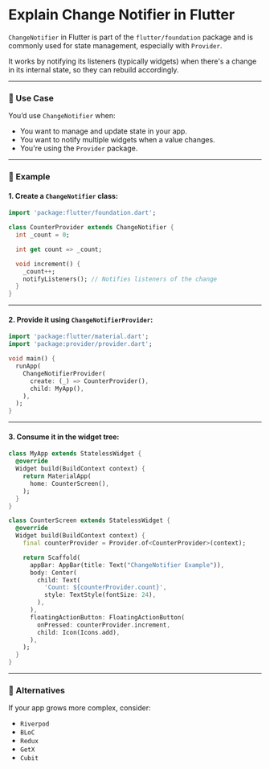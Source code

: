 # Explain Change Notifier in Flutter

`ChangeNotifier` in Flutter is part of the `flutter/foundation` package and is commonly used for state management, especially with `Provider`.

It works by notifying its listeners (typically widgets) when there's a change in its internal state, so they can rebuild accordingly.

---

### 🔹 Use Case
You’d use `ChangeNotifier` when:
- You want to manage and update state in your app.
- You want to notify multiple widgets when a value changes.
- You're using the `Provider` package.

---

### 🔧 Example

#### 1. Create a `ChangeNotifier` class:

```dart
import 'package:flutter/foundation.dart';

class CounterProvider extends ChangeNotifier {
  int _count = 0;

  int get count => _count;

  void increment() {
    _count++;
    notifyListeners(); // Notifies listeners of the change
  }
}
```

---

#### 2. Provide it using `ChangeNotifierProvider`:

```dart
import 'package:flutter/material.dart';
import 'package:provider/provider.dart';

void main() {
  runApp(
    ChangeNotifierProvider(
      create: (_) => CounterProvider(),
      child: MyApp(),
    ),
  );
}
```

---

#### 3. Consume it in the widget tree:

```dart
class MyApp extends StatelessWidget {
  @override
  Widget build(BuildContext context) {
    return MaterialApp(
      home: CounterScreen(),
    );
  }
}

class CounterScreen extends StatelessWidget {
  @override
  Widget build(BuildContext context) {
    final counterProvider = Provider.of<CounterProvider>(context);

    return Scaffold(
      appBar: AppBar(title: Text("ChangeNotifier Example")),
      body: Center(
        child: Text(
          'Count: ${counterProvider.count}',
          style: TextStyle(fontSize: 24),
        ),
      ),
      floatingActionButton: FloatingActionButton(
        onPressed: counterProvider.increment,
        child: Icon(Icons.add),
      ),
    );
  }
}
```

---

### 🔁 Alternatives
If your app grows more complex, consider:
- `Riverpod`
- `BLoC`
- `Redux`
- `GetX`
- `Cubit`
